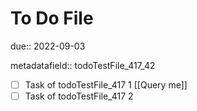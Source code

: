 # To Do File

due:: 2022-09-03

metadatafield:: todoTestFile_417\_42

- [ ] Task of todoTestFile_417 1 [[Query me]]
- [ ] Task of todoTestFile_417 2
